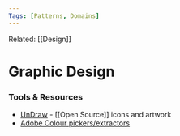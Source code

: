 ```yaml
---
Tags: [Patterns, Domains]
---
```

Related: [[Design]]
# Graphic Design

### Tools & Resources
- [UnDraw](https://undraw.co/search) - [[Open Source]] icons and artwork
- [Adobe Colour pickers/extractors](https://color.adobe.com/create/image)

